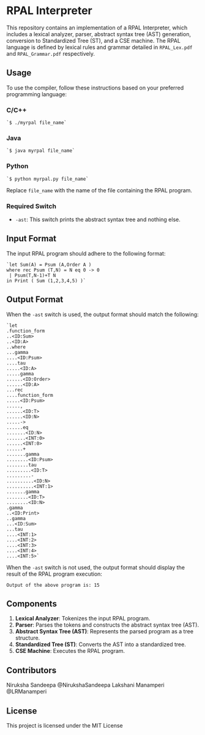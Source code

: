 # RPAL Interpreter

This repository contains an implementation of a RPAL Interpreter, which includes a lexical analyzer, parser, abstract syntax tree (AST) generation, conversion to Standardized Tree (ST), and a CSE machine. The RPAL language is defined by lexical rules and grammar detailed in `RPAL_Lex.pdf` and `RPAL_Grammar.pdf` respectively.

## Usage

To use the compiler, follow these instructions based on your preferred programming language:

### C/C++
```
`$ ./myrpal file_name` 
```
### Java
```
`$ java myrpal file_name` 
```
### Python
```
`$ python myrpal.py file_name` 
```
Replace `file_name` with the name of the file containing the RPAL program.

### Required Switch

-   `-ast`: This switch prints the abstract syntax tree and nothing else.

## Input Format

The input RPAL program should adhere to the following format:

```
`let Sum(A) = Psum (A,Order A ) 
where rec Psum (T,N) = N eq 0 -> 0
 | Psum(T,N-1)+T N
in Print ( Sum (1,2,3,4,5) )` 
```

## Output Format

When the `-ast` switch is used, the output format should match the following:

```
`let
.function_form
..<ID:Sum>
..<ID:A>
..where
...gamma
....<ID:Psum>
....tau
.....<ID:A>
.....gamma
......<ID:Order>
......<ID:A>
...rec
....function_form
.....<ID:Psum>
.....,
......<ID:T>
......<ID:N>
.....->
......eq
.......<ID:N>
.......<INT:0>
......<INT:0>
......+
.......gamma
........<ID:Psum>
........tau
.........<ID:T>
.........-
..........<ID:N>
..........<INT:1>
.......gamma
........<ID:T>
........<ID:N>
.gamma
..<ID:Print>
..gamma
...<ID:Sum>
...tau
....<INT:1>
....<INT:2>
....<INT:3>
....<INT:4>
....<INT:5>` 
```

When the `-ast` switch is not used, the output format should display the result of the RPAL program execution:

`Output of the above program is:
15` 

## Components

1.  **Lexical Analyzer**: Tokenizes the input RPAL program.
2.  **Parser**: Parses the tokens and constructs the abstract syntax tree (AST).
3.  **Abstract Syntax Tree (AST)**: Represents the parsed program as a tree structure.
4.  **Standardized Tree (ST)**: Converts the AST into a standardized tree.
5.  **CSE Machine**: Executes the RPAL program.

## Contributors

Niruksha Sandeepa @NirukshaSandeepa
Lakshani Manamperi @LRManamperi

## License

This project is licensed under the MIT License
